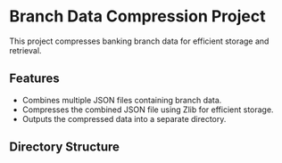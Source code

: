 # Branch Data Compression Project

This project compresses banking branch data for efficient storage and retrieval. 

## Features

- Combines multiple JSON files containing branch data.
- Compresses the combined JSON file using Zlib for efficient storage.
- Outputs the compressed data into a separate directory.

## Directory Structure

